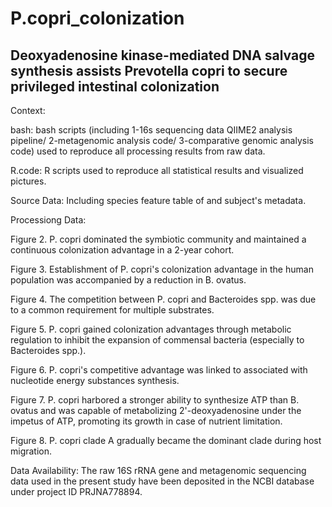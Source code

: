 # P.copri_colonization


## Deoxyadenosine kinase-mediated DNA salvage synthesis assists Prevotella copri to secure privileged intestinal colonization

Context:

bash: bash scripts  (including 1-16s sequencing data QIIME2 analysis pipeline/ 2-metagenomic analysis code/ 3-comparative genomic analysis code) used to reproduce all processing results from raw data.

R.code: R scripts used to reproduce all statistical results and visualized pictures.

Source Data: Including species feature table of and subject's metadata.

Processiong Data:

Figure 2. P. copri dominated the symbiotic community and maintained a continuous colonization advantage in a 2-year cohort.

Figure 3. Establishment of P. copri's colonization advantage in the human population was accompanied by a reduction in B. ovatus.

Figure 4. The competition between P. copri and Bacteroides spp. was due to a common requirement for multiple substrates.

Figure 5. P. copri gained colonization advantages through metabolic regulation to inhibit the expansion of commensal bacteria (especially to Bacteroides spp.).

Figure 6. P. copri's competitive advantage was linked to associated with nucleotide energy substances synthesis.

Figure 7. P. copri harbored a stronger ability to synthesize ATP than B. ovatus and
was capable of metabolizing 2'-deoxyadenosine under the impetus of ATP, promoting its growth in case of nutrient limitation.

Figure 8. P. copri clade A gradually became the dominant clade during host migration.



Data Availability:
The raw 16S rRNA gene and metagenomic sequencing data used in the present study have been deposited in the NCBI database under project ID PRJNA778894.

